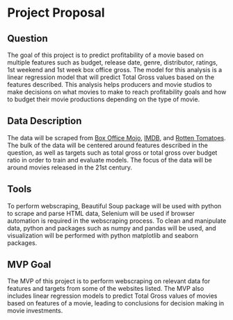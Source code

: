# Project Proposal

## Question
The goal of this project is to predict profitability of a movie based on multiple features such as budget, release date, genre, distributor, ratings, 1st weekend and 1st week box office gross. The model for this analysis is a linear regression model that will predict Total Gross values based on the features described.
This analysis helps producers and movie studios to make decisions on what movies to make to reach profitability goals and how to budget their movie productions depending on the type of movie.  

## Data Description
The data will be scraped from [Box Office Mojo](https://www.boxofficemojo.com), [IMDB](https://www.imdb.com), and [Rotten Tomatoes](https://www.rottentomatoes.com). The bulk of the data will be centered around features described in the question, as well as targets such as total gross or total gross over budget ratio in order to train and evaluate models. The focus of the data will be around movies released in the 21st century. 


## Tools
To perform webscraping, Beautiful Soup package will be used with python to scrape and parse HTML data, Selenium will be used if browser automation is required in the webscraping process. To clean and manipulate data, python and packages such as numpy and pandas will be used, and visualization will be performed with python matplotlib and seaborn packages.


## MVP Goal
The MVP of this project is to perform webscraping on relevant data for features and targets from some of the websites listed. The MVP also includes linear regression models to predict Total Gross values of movies based on features of a movie, leading to conclusions for decision making in movie investments. 

